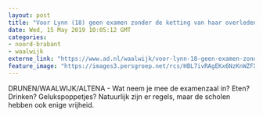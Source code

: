 ```yaml
---
layout: post
title: "Voor Lynn (18) geen examen zonder de ketting van haar overleden vader om haar nek. ‘Zo is hij toch bij me’"
date: Wed, 15 May 2019 10:05:12 GMT
categories: 
- noord-brabant 
- waalwijk 
externe_link: "https://www.ad.nl/waalwijk/voor-lynn-18-geen-examen-zonder-de-ketting-van-haar-overleden-vader-om-haar-nek-zo-is-hij-toch-bij-me~a2955ac2/"
feature_image: "https://images3.persgroep.net/rcs/HBL7ivRAgEKx6NzKnWZFXTR1o8Q/diocontent/148354828/_fitwidth/400/?appId=21791a8992982cd8da851550a453bd7f&quality=0.7"
---
```


DRUNEN/WAALWIJK/ALTENA - Wat neem je mee de examenzaal in? Eten? Drinken? Gelukspoppetjes? Natuurlijk zijn er regels, maar de scholen hebben ook enige vrijheid.
